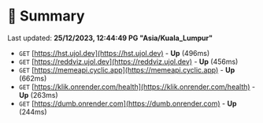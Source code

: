 # 📖 Summary
Last updated: **25/12/2023, 12:44:49 PG "Asia/Kuala_Lumpur"**

- `GET` [https://hst.ujol.dev](https://hst.ujol.dev) - **Up** (496ms)
- `GET` [https://reddviz.ujol.dev](https://reddviz.ujol.dev) - **Up** (456ms)
- `GET` [https://memeapi.cyclic.app](https://memeapi.cyclic.app) - **Up** (662ms)
- `GET` [https://klik.onrender.com/health](https://klik.onrender.com/health) - **Up** (263ms)
- `GET` [https://dumb.onrender.com](https://dumb.onrender.com) - **Up** (244ms)
